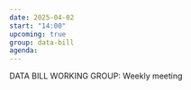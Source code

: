 ```yaml
---
date: 2025-04-02
start: "14:00"
upcoming: true
group: data-bill
agenda: 
--- 
```

DATA BILL WORKING GROUP: Weekly meeting